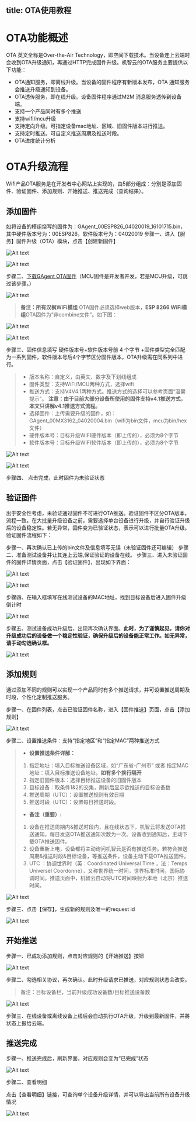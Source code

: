 title:  OTA使用教程
---
# OTA功能概述

OTA 英文全称是Over-the-Air Technology，即空间下载技术。当设备连上云端时会收到OTA升级通知，再通过HTTP完成固件升级。机智云的OTA服务主要提供以下功能：

- OTA通知服务，即离线升级。当设备的固件程序有新版本发布，OTA 通知服务会推送升级通知到设备。
- OTA透传服务，即在线升级。设备固件程序通过M2M 消息服务透传到设备端。
- 支持一个产品同时有多个推送
- 支持wifi/mcu升级
- 支持定向升级。可指定设备mac地址、区域、旧固件版本进行推送。
- 支持定时推送。可自定义推送周期及推送时段。
- OTA进度统计分析

# OTA升级流程

Wifi产品OTA服务是在开发者中心网站上实现的，由5部分组成：分别是添加固件、验证固件、添加规则、开始推送、推送完成（查询结果）。
## 添加固件

如将设备的模组烧写的固件为：GAgent_00ESP826_04020019_16101715.bin，其中硬件版本号为：00ESP826，软件版本号为：04020019
步骤一、进入【服务】固件升级（OTA）模块，点击【创建新固件】

![Alt text](/assets/zh-cn/UserManual/OTA1479262419091.png)

![Alt text](/assets/zh-cn/UserManual/OTA1479262439396.png)

步骤二、[下载GAgent OTA固件](http://dev.gizwits.com/zh-cn/developer/resource/hardware?type=GAgent)（MCU固件是开发者开发，若是MCU升级，可跳过该步骤。）

![Alt text](/assets/zh-cn/UserManual/OTA1479451464257.png)

> **备注：**所有**汉枫WiFi模组** OTA固件必须选择web版本，**ESP 8266 WiFi模组**OTA固件为“非combine文件”。如下图：
> 
![Alt text](/assets/zh-cn/UserManual/OTA1479452492027.png)

![Alt text](/assets/zh-cn/UserManual/OTA1479452504123.png)

步骤三、固件信息填写
硬件版本号+软件版本号前 4 个字节 +固件类型完全匹配为一系列固件，软件版本号后4个字节区分固件版本，OTA升级需在同系列中进行。

> - 版本名称：自定义，由英文、数字及下划线组成 
> - 固件类型：支持WiFi/MCU两种方式，选择wifi
> - 推送方式：支持V4V4.1两种方式。推送方式的选择可以参考页面“温馨提示”。
>  **注意：由于目前大部分设备所使用的固件支持v4.1推送方式，本文只讲解v4.1推送方式流程。** 
> - 选择固件：上传需要升级的固件，如：GAgent_00MX3162_04020004.bin（wifi为bin文件，mcu为bin/hex文件）
> - 硬件版本号：目标升级WIFI硬件版本（即上传的），必须为8个字节
> - 软件版本号：目标升级WIFI软件版本（即上传的），必须为8个字节

![Alt text](/assets/zh-cn/UserManual/OTA1479460809772.png)

![Alt text](/assets/zh-cn/UserManual/OTA1479460824716.png)

步骤四、 点击完成，此时固件为未验证状态

## 验证固件
出于安全性考虑，未验证通过固件不可进行OTA推送。验证固件不区分OTA版本，流程一致。在大批量升级设备之前，需要选择单台设备进行升级，并自行验证升级后的设备稳定性。若无异常，固件变为已验证状态，表示可以进行批量OTA升级。
验证固件流程如下：

步骤一、再次确认已上传的bin文件及信息填写无误（未验证固件还可编辑）
步骤二、准备测试设备并让其连上云端,保证验证的设备在线。
步骤三、进入未验证固件的固件详情页面，点击【验证固件】，出现如下界面：

![Alt text](/assets/zh-cn/UserManual/OTA1479263377242.png)

![Alt text](/assets/zh-cn/UserManual/OTA1479263561546.png)

步骤四、在输入框填写在线测试设备的MAC地址，找到目标设备后进入固件升级倒计时

![Alt text](/assets/zh-cn/UserManual/OTA1479263999098.png)

步骤五、测试设备成功升级后，出现再次确认界面。**此时，为了谨慎起见，请你对升级成功后的设备做一个稳定性验证，确保升级后的设备能正常工作。如无异常，请手动勾选确认框。**

![Alt text](/assets/zh-cn/UserManual/OTA1479264019691.png)

## 添加规则

通过添加不同的规则可以实现一个产品同时有多个推送请求，并可设置推送周期及时段，个性化定制推送服务。

步骤一、在固件列表，点击已验证固件名称，进入【固件推送】页面，点击【添加规则】

![Alt text](/assets/zh-cn/UserManual/OTA1479264270858.png)

步骤二、设置推送条件：支持“指定地区”和“指定MAC”两种推送方式

> - **设置推送条件详解：**
> 1. 指定地址：填入目标推送设备区域，如“广东省-广州市” 或者 指定MAC地址：填入目标推送设备地址，**如有多个换行隔开**
> 2. 指定旧固件版本：选择目标推送设备的旧固件版本 
> 3. 目标设备：取条件1&2的交集，刷新后显示欲推送的目标设备数
> 4. 推送周期（UTC）：设置推送规则有效日期
> 5. 推送时段（UTC）：设置每日推送时段。
> - **备注（重要）:**
> 1. 设备在推送周期内&推送时段内，且在线状态下，机智云将发送OTA推送通知。每日发送OTA推送通知次数为一次。设备收到通知后，主动下载OTA推送固件。
> 2. 设备重新上电，设备都将主动询问机智云是否有推送任务。若符合推送周期&推送时段&目标设备，等推送条件，设备主动下载OTA推送固件。
> 3. UTC ：协调世界时（英：Coordinated Universal Time ，法：Temps Universel Coordonné），又称世界统一时间，世界标准时间，国际协调时间。推送页面中，机智云自动将UTC时间映射为本地（北京）推送时间。

![Alt text](/assets/zh-cn/UserManual/OTA1479264580175.png)

步骤三、点击【保存】，生成新的规则及唯一的request id

![Alt text](/assets/zh-cn/UserManual/OTA1479264743271.png)

## 开始推送
步骤一、已成功添加规则，点击对应规则的【开始推送】按钮

![Alt text](/assets/zh-cn/UserManual/OTA1479264944331.png)

步骤二、勾选相关协议，再次确认。此时升级请求已推送，对应规则状态会改变。
> 备注：目标设备栏，当前升级成功设备数/目标推送设备数

![Alt text](/assets/zh-cn/UserManual/OTA1479264986004.png)

步骤三、在线设备或离线设备上线后会自动执行OTA升级，升级到最新固件，并將状态上报给云端。

## 推送完成
步骤一、推送完成后，刷新界面，对应规则会变为“已完成”状态

![Alt text](/assets/zh-cn/UserManual/OTA1479265094443.png)

步骤二、查看明细

点击【查看明细】链接，可查询单个设备升级详情，并可以导出当前所有设备升级情况

![Alt text](/assets/zh-cn/UserManual/OTA1479265132474.png)

